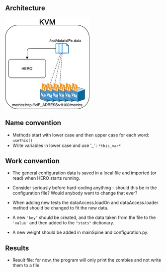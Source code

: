 ## Architecture 
 ![Diagram](HERO.jpg)

## Name convention
- Methods start with lower case and then upper case for each word: `useThis()`
- Write variables in lower case and use '_' : `*this_var*`

## Work convention
- The general configuration data is saved in a local file and imported (or read) when HERO starts running.
- Consider seriously before hard-coding anything - should this be in the configuration file?
                                                    Would anybody want to change that ever?

- When adding new tests the dataAccess.loadOn and dataAccess.loader method should be changed to fit the new data.
- A new `'key'` should be created, and the data taken from the file to the `'value'` and then added to the `"stats"` dictionary.
- A new weight should be added in mainSpine and configuration.py.

## Results
- Result file: for now, the program will only print the zombies and not write them to a file


